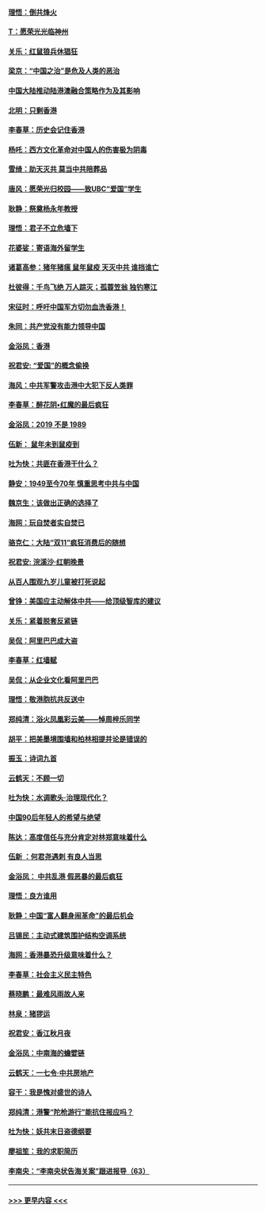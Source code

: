 #### [理悟：倒共烽火](../pages/nsc993/n11668844.md?t=11202255) 
#### [T：愿荣光光临神州](../pages/nsc993/n11668421.md?t=11202255) 
#### [关乐：红鼠狼兵休猖狂](../pages/nsc993/n11668378.md?t=11202255) 
#### [梁京：“中国之治”是危及人类的恶治](../pages/nsc993/n11668328.md?t=11202255) 
#### [中国大陆推动陆港澳融合策略作为及其影响](../pages/nsc993/n11668157.md?t=11202255) 
#### [北明：只剩香港](../pages/nsc993/n11668002.md?t=11202255) 
#### [李春草：历史会记住香港](../pages/nsc993/n11667927.md?t=11202255) 
#### [杨吒：西方文化革命对中国人的伤害极为阴毒](../pages/nsc993/n11664521.md?t=11202255) 
#### [雪绮：助天灭共 莫当中共陪葬品](../pages/nsc993/n11662650.md?t=11202255) 
#### [唐风：愿荣光归校园——致UBC“爱国”学生](../pages/nsc993/n11662194.md?t=11202255) 
#### [耿静：祭奠杨永年教授](../pages/nsc993/n11662514.md?t=11202255) 
#### [理悟：君子不立危墙下](../pages/nsc993/n11662172.md?t=11202255) 
#### [花婆娑：寄语海外留学生](../pages/nsc993/n11662121.md?t=11202255) 
#### [诸葛高参：猪年猪瘟 鼠年鼠疫 天灭中共 谁挡谁亡](../pages/nsc993/n11661980.md?t=11202255) 
#### [杜彼得：千鸟飞绝 万人踪灭；孤蓑笠翁 独钓寒江](../pages/nsc993/n11661170.md?t=11202255) 
#### [宋征时：呼吁中国军方切勿血洗香港！](../pages/nsc993/n11415318.md?t=11202255) 
#### [朱同：共产党没有能力领导中国](../pages/nsc993/n11660421.md?t=11202255) 
#### [金浴凤：香港](../pages/nsc993/n11660419.md?t=11202255) 
#### [祝君安: “爱国”的概念偷换](../pages/nsc993/n11659706.md?t=11202255) 
#### [海风：中共军警攻击港中大犯下反人类罪](../pages/nsc993/n11659632.md?t=11202255) 
#### [李春草：醉花阴•红魔的最后疯狂](../pages/nsc993/n11659287.md?t=11202255) 
#### [金浴凤：2019 不是 1989](../pages/nsc993/n11657663.md?t=11202255) 
#### [伍新： 鼠年未到鼠疫到](../pages/nsc993/n11655098.md?t=11202255) 
#### [吐为快：共匪在香港干什么？](../pages/nsc993/n11654891.md?t=11202255) 
#### [静安：1949至今70年 慎重思考中共与中国](../pages/nsc993/n11651244.md?t=11202255) 
#### [魏京生：该做出正确的选择了](../pages/nsc993/n11653084.md?t=11202255) 
#### [海网：玩自焚者实自焚已](../pages/nsc993/n11652423.md?t=11202255) 
#### [骆克仁：大陆“双11”疯狂消费后的随想](../pages/nsc993/n11652305.md?t=11202255) 
#### [祝君安: 浣溪沙·红朝晚景](../pages/nsc993/n11652258.md?t=11202255) 
#### [从百人围观九岁儿童被打死说起](../pages/nsc993/n11651030.md?t=11202255) 
#### [曾铮：美国应主动解体中共——给顶级智库的建议](../pages/nsc993/n11649888.md?t=11202255) 
#### [关乐：紧着脱套反紧链](../pages/nsc993/n11649069.md?t=11202255) 
#### [吴侃：阿里巴巴成大盗](../pages/nsc993/n11645523.md?t=11202255) 
#### [李春草：红墙赋](../pages/nsc993/n11646389.md?t=11202255) 
#### [吴侃：从企业文化看阿里巴巴](../pages/nsc993/n11645476.md?t=11202255) 
#### [理悟：敬港胞抗共反送中](../pages/nsc993/n11645466.md?t=11202255) 
#### [郑纯清：浴火凤凰彩云美——悼周梓乐同学](../pages/nsc993/n11645155.md?t=11202255) 
#### [胡平：把美墨境围墙和柏林相提并论是错误的](../pages/nsc993/n11645134.md?t=11202255) 
#### [振玉：诗词九首](../pages/nsc993/n11644081.md?t=11202255) 
#### [云鹤天：不顾一切](../pages/nsc993/n11643508.md?t=11202255) 
#### [吐为快：水调歌头·治理现代化？](../pages/nsc993/n11643485.md?t=11202255) 
#### [中国90后年轻人的希望与绝望](../pages/nsc993/n11642317.md?t=11202255) 
#### [陈达：高度信任与充分肯定对林郑意味着什么](../pages/nsc993/n11641441.md?t=11202255) 
#### [伍新 ：何君尧遇刺 有良人当思](../pages/nsc993/n11641503.md?t=11202255) 
#### [金浴凤： 中共乱港  假恶暴的最后疯狂](../pages/nsc993/n11641495.md?t=11202255) 
#### [理悟：良方谁用](../pages/nsc993/n11641463.md?t=11202255) 
#### [耿静：中国“富人翻身闹革命”的最后机会](../pages/nsc993/n11640655.md?t=11202255) 
#### [吕锡民：主动式建筑围护结构空调系统](../pages/nsc993/n11640168.md?t=11202255) 
#### [海网：香港暴恐升级意味着什么？](../pages/nsc993/n11635904.md?t=11202255) 
#### [李春草：社会主义民主特色](../pages/nsc993/n11634657.md?t=11202255) 
#### [蔡晓鹏：最难风雨故人来](../pages/nsc993/n11633145.md?t=11202255) 
#### [林泉：猪猡运](../pages/nsc993/n11631469.md?t=11202255) 
#### [祝君安：香江秋月夜](../pages/nsc993/n11631440.md?t=11202255) 
#### [金浴凤：中南海的蟾嬖链](../pages/nsc993/n11631290.md?t=11202255) 
#### [云鹤天：一七令·中共房地产](../pages/nsc993/n11630084.md?t=11202255) 
#### [容干：我是愧对盛世的诗人](../pages/nsc993/n11630059.md?t=11202255) 
#### [郑纯清：港警“陀枪游行”能抗住报应吗？](../pages/nsc993/n11629999.md?t=11202255) 
#### [吐为快：妖共末日盗德纲要](../pages/nsc993/n11628610.md?t=11202255) 
#### [廖祖笙：我的求职简历](../pages/nsc993/n11628492.md?t=11202255) 
#### [李南央：“李南央状告海关案”跟进报导（63）](../pages/nsc993/n11627039.md?t=11202255) 

----
#### [ >>> 更早内容 <<< ](../indexes/nsc993-earlier.md)
